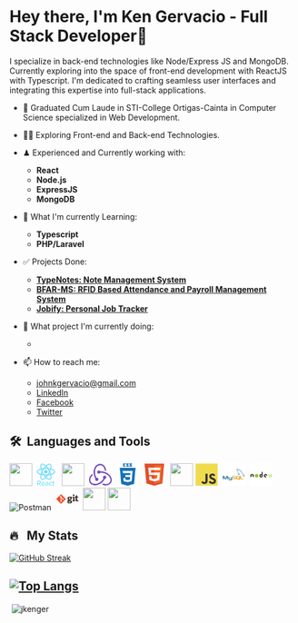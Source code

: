 


<h1>Hey there, I'm Ken Gervacio - Full Stack Developer🌊</h1>

I specialize in back-end technologies like Node/Express JS and MongoDB. Currently exploring into the space of front-end development with ReactJS with Typescript. I'm dedicated to crafting seamless user interfaces and integrating this expertise into full-stack applications.

- 🏅 Graduated Cum Laude in STI-College Ortigas-Cainta in Computer Science specialized in Web Development.
- 👨‍✈️ Exploring Front-end and Back-end Technologies.
- ♟ Experienced and Currently working with:
   
   - **React**
   - **Node.js**
   - **ExpressJS**
   - **MongoDB**
   
- 🏫 What I'm currently Learning:

   - **Typescript**
   - **PHP/Laravel**

- ✅ Projects Done:

   - **[TypeNotes: Note Management System](https://www.linkedin.com/in/gervacioken/")**
   - **[BFAR-MS: RFID Based Attendance and Payroll Management System](https://bfarms.onrender.com/)**
   - **[Jobify: Personal Job Tracker](https://jobify-rl4k.onrender.com/)**

- 📝 What project I'm currently doing:

   - 

- 📫 How to reach me: &nbsp;

   - johnkgervacio@gmail.com
   - [LinkedIn](https://www.linkedin.com/in/gervacioken/")
   - [Facebook](https://www.facebook.com/kenwuuuu)
   - [Twitter](https://twitter.com/gervacio_ken)

## 🛠 &nbsp;Languages and Tools

<p>

<img src="https://cdn.jsdelivr.net/gh/devicons/devicon/icons/typescript/typescript-original.svg" width="40" height="40"/>      
<img src="https://github.com/devicons/devicon/blob/master/icons/react/react-original-wordmark.svg" title="React" alt="React" width="40" height="40"/>&nbsp;
<img src="https://cdn.jsdelivr.net/gh/devicons/devicon/icons/nextjs/nextjs-original.svg" width="40" height="40"/>&nbsp;
<img src="https://github.com/devicons/devicon/blob/master/icons/redux/redux-original.svg" title="Redux" alt="Redux " width="40" height="40"/>&nbsp;
<img src="https://github.com/devicons/devicon/blob/master/icons/css3/css3-plain-wordmark.svg"  title="CSS3" alt="CSS" width="40" height="40"/>&nbsp;
<img src="https://github.com/devicons/devicon/blob/master/icons/html5/html5-original.svg" title="HTML5" alt="HTML" width="40" height="40"/>&nbsp;
<img src="https://cdn.jsdelivr.net/gh/devicons/devicon/icons/tailwindcss/tailwindcss-original-wordmark.svg" width="40" height="40"/>
<img src="https://github.com/devicons/devicon/blob/master/icons/javascript/javascript-original.svg" title="JavaScript" alt="JavaScript" width="40" height="40"/>&nbsp;
<img src="https://github.com/devicons/devicon/blob/master/icons/mysql/mysql-original-wordmark.svg" title="MySQL"  alt="MySQL" width="40" height="40"/>&nbsp;
<img src="https://github.com/devicons/devicon/blob/master/icons/nodejs/nodejs-original-wordmark.svg" title="NodeJS" alt="NodeJS" width="40" height="40"/>&nbsp;
<img src="https://www.vectorlogo.zone/logos/getpostman/getpostman-icon.svg" title="Postman"  alt="Postman" width="40" height="40"/>&nbsp;
<img src="https://github.com/devicons/devicon/blob/master/icons/git/git-original-wordmark.svg" title="Git" alt="Git" width="40" height="40"/>&nbsp;
<img src="https://cdn.jsdelivr.net/gh/devicons/devicon/icons/mongodb/mongodb-original.svg" width="40" height="40"/>
<img src="https://cdn.jsdelivr.net/gh/devicons/devicon/icons/visualstudio/visualstudio-plain.svg" width="40" height="40"/>

          
</p>

## 🔥 &nbsp; My Stats
[![GitHub Streak](http://github-readme-streak-stats.herokuapp.com?user=jkenger&theme=transparent)](https://git.io/streak-stats)

[![Top Langs](https://github-readme-stats.vercel.app/api/top-langs/?username=jkenger&layout=compact&theme=vision-friendly-light)](https://github.com/anuraghazra/github-readme-stats)
---
<p>&nbsp;<img align="center" src="https://github-readme-stats.vercel.app/api?username=jkenger&show_icons=true&locale=en" alt="jkenger" /></p>

